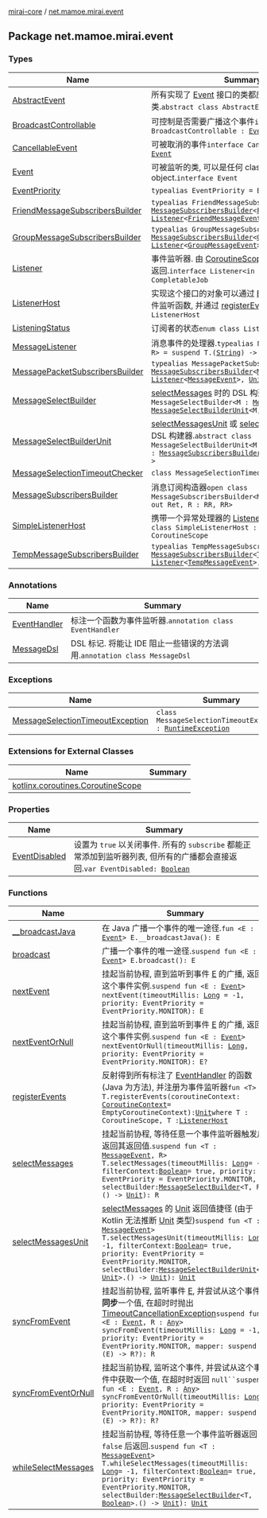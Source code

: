 [mirai-core](../index.md) / [net.mamoe.mirai.event](./index.md)

## Package net.mamoe.mirai.event

### Types

| Name | Summary |
|---|---|
| [AbstractEvent](-abstract-event/index.md) | 所有实现了 [Event](-event/index.md) 接口的类都应该继承的父类.`abstract class AbstractEvent : `[`Event`](-event/index.md) |
| [BroadcastControllable](-broadcast-controllable/index.md) | 可控制是否需要广播这个事件`interface BroadcastControllable : `[`Event`](-event/index.md) |
| [CancellableEvent](-cancellable-event/index.md) | 可被取消的事件`interface CancellableEvent : `[`Event`](-event/index.md) |
| [Event](-event/index.md) | 可被监听的类, 可以是任何 class 或 object.`interface Event` |
| [EventPriority](-event-priority.md) | `typealias EventPriority = EventPriority` |
| [FriendMessageSubscribersBuilder](-friend-message-subscribers-builder.md) | `typealias FriendMessageSubscribersBuilder = `[`MessageSubscribersBuilder`](-message-subscribers-builder/index.md)`<`[`FriendMessageEvent`](../net.mamoe.mirai.message/-friend-message-event/index.md)`, `[`Listener`](-listener/index.md)`<`[`FriendMessageEvent`](../net.mamoe.mirai.message/-friend-message-event/index.md)`>, `[`Unit`](https://kotlinlang.org/api/latest/jvm/stdlib/kotlin/-unit/index.html)`, `[`Unit`](https://kotlinlang.org/api/latest/jvm/stdlib/kotlin/-unit/index.html)`>` |
| [GroupMessageSubscribersBuilder](-group-message-subscribers-builder.md) | `typealias GroupMessageSubscribersBuilder = `[`MessageSubscribersBuilder`](-message-subscribers-builder/index.md)`<`[`GroupMessageEvent`](../net.mamoe.mirai.message/-group-message-event/index.md)`, `[`Listener`](-listener/index.md)`<`[`GroupMessageEvent`](../net.mamoe.mirai.message/-group-message-event/index.md)`>, `[`Unit`](https://kotlinlang.org/api/latest/jvm/stdlib/kotlin/-unit/index.html)`, `[`Unit`](https://kotlinlang.org/api/latest/jvm/stdlib/kotlin/-unit/index.html)`>` |
| [Listener](-listener/index.md) | 事件监听器. 由 [CoroutineScope.subscribe](kotlinx.coroutines.-coroutine-scope/subscribe.md) 等方法返回.`interface Listener<in E : `[`Event`](-event/index.md)`> : CompletableJob` |
| [ListenerHost](-listener-host.md) | 实现这个接口的对象可以通过 [EventHandler](-event-handler/index.md) 标注事件监听函数, 并通过 [registerEvents](register-events.md) 注册.`interface ListenerHost` |
| [ListeningStatus](-listening-status/index.md) | 订阅者的状态`enum class ListeningStatus` |
| [MessageListener](-message-listener.md) | 消息事件的处理器.`typealias MessageListener<T, R> = suspend T.(`[`String`](https://kotlinlang.org/api/latest/jvm/stdlib/kotlin/-string/index.html)`) -> R` |
| [MessagePacketSubscribersBuilder](-message-packet-subscribers-builder.md) | `typealias MessagePacketSubscribersBuilder = `[`MessageSubscribersBuilder`](-message-subscribers-builder/index.md)`<`[`MessageEvent`](../net.mamoe.mirai.message/-message-event/index.md)`, `[`Listener`](-listener/index.md)`<`[`MessageEvent`](../net.mamoe.mirai.message/-message-event/index.md)`>, `[`Unit`](https://kotlinlang.org/api/latest/jvm/stdlib/kotlin/-unit/index.html)`, `[`Unit`](https://kotlinlang.org/api/latest/jvm/stdlib/kotlin/-unit/index.html)`>` |
| [MessageSelectBuilder](-message-select-builder.md) | [selectMessages](select-messages.md) 时的 DSL 构建器.`abstract class MessageSelectBuilder<M : `[`MessageEvent`](../net.mamoe.mirai.message/-message-event/index.md)`, R> : `[`MessageSelectBuilderUnit`](-message-select-builder-unit/index.md)`<M, R>` |
| [MessageSelectBuilderUnit](-message-select-builder-unit/index.md) | [selectMessagesUnit](select-messages-unit.md) 或 [selectMessages](select-messages.md) 时的 DSL 构建器.`abstract class MessageSelectBuilderUnit<M : `[`MessageEvent`](../net.mamoe.mirai.message/-message-event/index.md)`, R> : `[`MessageSubscribersBuilder`](-message-subscribers-builder/index.md)`<M, `[`Unit`](https://kotlinlang.org/api/latest/jvm/stdlib/kotlin/-unit/index.html)`, R, `[`Any`](https://kotlinlang.org/api/latest/jvm/stdlib/kotlin/-any/index.html)`?>` |
| [MessageSelectionTimeoutChecker](-message-selection-timeout-checker/index.md) | `class MessageSelectionTimeoutChecker` |
| [MessageSubscribersBuilder](-message-subscribers-builder/index.md) | 消息订阅构造器`open class MessageSubscribersBuilder<M : `[`MessageEvent`](../net.mamoe.mirai.message/-message-event/index.md)`, out Ret, R : RR, RR>` |
| [SimpleListenerHost](-simple-listener-host/index.md) | 携带一个异常处理器的 [ListenerHost](-listener-host.md).`abstract class SimpleListenerHost : `[`ListenerHost`](-listener-host.md)`, CoroutineScope` |
| [TempMessageSubscribersBuilder](-temp-message-subscribers-builder.md) | `typealias TempMessageSubscribersBuilder = `[`MessageSubscribersBuilder`](-message-subscribers-builder/index.md)`<`[`TempMessageEvent`](../net.mamoe.mirai.message/-temp-message-event/index.md)`, `[`Listener`](-listener/index.md)`<`[`TempMessageEvent`](../net.mamoe.mirai.message/-temp-message-event/index.md)`>, `[`Unit`](https://kotlinlang.org/api/latest/jvm/stdlib/kotlin/-unit/index.html)`, `[`Unit`](https://kotlinlang.org/api/latest/jvm/stdlib/kotlin/-unit/index.html)`>` |

### Annotations

| Name | Summary |
|---|---|
| [EventHandler](-event-handler/index.md) | 标注一个函数为事件监听器.`annotation class EventHandler` |
| [MessageDsl](-message-dsl/index.md) | DSL 标记. 将能让 IDE 阻止一些错误的方法调用.`annotation class MessageDsl` |

### Exceptions

| Name | Summary |
|---|---|
| [MessageSelectionTimeoutException](-message-selection-timeout-exception/index.md) | `class MessageSelectionTimeoutException : `[`RuntimeException`](https://kotlinlang.org/api/latest/jvm/stdlib/kotlin/-runtime-exception/index.html) |

### Extensions for External Classes

| Name | Summary |
|---|---|
| [kotlinx.coroutines.CoroutineScope](kotlinx.coroutines.-coroutine-scope/index.md) |  |

### Properties

| Name | Summary |
|---|---|
| [EventDisabled](-event-disabled.md) | 设置为 `true` 以关闭事件. 所有的 `subscribe` 都能正常添加到监听器列表, 但所有的广播都会直接返回.`var EventDisabled: `[`Boolean`](https://kotlinlang.org/api/latest/jvm/stdlib/kotlin/-boolean/index.html) |

### Functions

| Name | Summary |
|---|---|
| [__broadcastJava](__broadcast-java.md) | 在 Java 广播一个事件的唯一途径.`fun <E : `[`Event`](-event/index.md)`> E.__broadcastJava(): E` |
| [broadcast](broadcast.md) | 广播一个事件的唯一途径.`suspend fun <E : `[`Event`](-event/index.md)`> E.broadcast(): E` |
| [nextEvent](next-event.md) | 挂起当前协程, 直到监听到事件 [E](next-event.md#E) 的广播, 返回这个事件实例.`suspend fun <E : `[`Event`](-event/index.md)`> nextEvent(timeoutMillis: `[`Long`](https://kotlinlang.org/api/latest/jvm/stdlib/kotlin/-long/index.html)` = -1, priority: EventPriority = EventPriority.MONITOR): E` |
| [nextEventOrNull](next-event-or-null.md) | 挂起当前协程, 直到监听到事件 [E](next-event-or-null.md#E) 的广播, 返回这个事件实例.`suspend fun <E : `[`Event`](-event/index.md)`> nextEventOrNull(timeoutMillis: `[`Long`](https://kotlinlang.org/api/latest/jvm/stdlib/kotlin/-long/index.html)`, priority: EventPriority = EventPriority.MONITOR): E?` |
| [registerEvents](register-events.md) | 反射得到所有标注了 [EventHandler](-event-handler/index.md) 的函数 (Java 为方法), 并注册为事件监听器`fun <T> T.registerEvents(coroutineContext: `[`CoroutineContext`](https://kotlinlang.org/api/latest/jvm/stdlib/kotlin.coroutines/-coroutine-context/index.html)` = EmptyCoroutineContext): `[`Unit`](https://kotlinlang.org/api/latest/jvm/stdlib/kotlin/-unit/index.html)` where T : CoroutineScope, T : `[`ListenerHost`](-listener-host.md) |
| [selectMessages](select-messages.md) | 挂起当前协程, 等待任意一个事件监听器触发后返回其返回值.`suspend fun <T : `[`MessageEvent`](../net.mamoe.mirai.message/-message-event/index.md)`, R> T.selectMessages(timeoutMillis: `[`Long`](https://kotlinlang.org/api/latest/jvm/stdlib/kotlin/-long/index.html)` = -1, filterContext: `[`Boolean`](https://kotlinlang.org/api/latest/jvm/stdlib/kotlin/-boolean/index.html)` = true, priority: EventPriority = EventPriority.MONITOR, selectBuilder: `[`MessageSelectBuilder`](-message-select-builder.md)`<T, R>.() -> `[`Unit`](https://kotlinlang.org/api/latest/jvm/stdlib/kotlin/-unit/index.html)`): R` |
| [selectMessagesUnit](select-messages-unit.md) | [selectMessages](select-messages.md) 的 [Unit](https://kotlinlang.org/api/latest/jvm/stdlib/kotlin/-unit/index.html) 返回值捷径 (由于 Kotlin 无法推断 [Unit](https://kotlinlang.org/api/latest/jvm/stdlib/kotlin/-unit/index.html) 类型)`suspend fun <T : `[`MessageEvent`](../net.mamoe.mirai.message/-message-event/index.md)`> T.selectMessagesUnit(timeoutMillis: `[`Long`](https://kotlinlang.org/api/latest/jvm/stdlib/kotlin/-long/index.html)` = -1, filterContext: `[`Boolean`](https://kotlinlang.org/api/latest/jvm/stdlib/kotlin/-boolean/index.html)` = true, priority: EventPriority = EventPriority.MONITOR, selectBuilder: `[`MessageSelectBuilderUnit`](-message-select-builder-unit/index.md)`<T, `[`Unit`](https://kotlinlang.org/api/latest/jvm/stdlib/kotlin/-unit/index.html)`>.() -> `[`Unit`](https://kotlinlang.org/api/latest/jvm/stdlib/kotlin/-unit/index.html)`): `[`Unit`](https://kotlinlang.org/api/latest/jvm/stdlib/kotlin/-unit/index.html) |
| [syncFromEvent](sync-from-event.md) | 挂起当前协程, 监听事件 [E](sync-from-event.md#E), 并尝试从这个事件中**同步**一个值, 在超时时抛出 [TimeoutCancellationException](#)`suspend fun <E : `[`Event`](-event/index.md)`, R : `[`Any`](https://kotlinlang.org/api/latest/jvm/stdlib/kotlin/-any/index.html)`> syncFromEvent(timeoutMillis: `[`Long`](https://kotlinlang.org/api/latest/jvm/stdlib/kotlin/-long/index.html)` = -1, priority: EventPriority = EventPriority.MONITOR, mapper: suspend E.(E) -> R?): R` |
| [syncFromEventOrNull](sync-from-event-or-null.md) | 挂起当前协程, 监听这个事件, 并尝试从这个事件中获取一个值, 在超时时返回 `null``suspend fun <E : `[`Event`](-event/index.md)`, R : `[`Any`](https://kotlinlang.org/api/latest/jvm/stdlib/kotlin/-any/index.html)`> syncFromEventOrNull(timeoutMillis: `[`Long`](https://kotlinlang.org/api/latest/jvm/stdlib/kotlin/-long/index.html)`, priority: EventPriority = EventPriority.MONITOR, mapper: suspend E.(E) -> R?): R?` |
| [whileSelectMessages](while-select-messages.md) | 挂起当前协程, 等待任意一个事件监听器返回 `false` 后返回.`suspend fun <T : `[`MessageEvent`](../net.mamoe.mirai.message/-message-event/index.md)`> T.whileSelectMessages(timeoutMillis: `[`Long`](https://kotlinlang.org/api/latest/jvm/stdlib/kotlin/-long/index.html)` = -1, filterContext: `[`Boolean`](https://kotlinlang.org/api/latest/jvm/stdlib/kotlin/-boolean/index.html)` = true, priority: EventPriority = EventPriority.MONITOR, selectBuilder: `[`MessageSelectBuilder`](-message-select-builder.md)`<T, `[`Boolean`](https://kotlinlang.org/api/latest/jvm/stdlib/kotlin/-boolean/index.html)`>.() -> `[`Unit`](https://kotlinlang.org/api/latest/jvm/stdlib/kotlin/-unit/index.html)`): `[`Unit`](https://kotlinlang.org/api/latest/jvm/stdlib/kotlin/-unit/index.html) |
